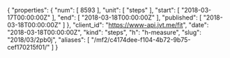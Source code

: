 {
  "properties": {
    "num": [
      8593
    ],
    "unit": [
      "steps"
    ],
    "start": [
      "2018-03-17T00:00:00Z"
    ],
    "end": [
      "2018-03-18T00:00:00Z"
    ],
    "published": [
      "2018-03-18T00:00:00Z"
    ]
  },
  "client_id": "https://www-api.jvt.me/fit",
  "date": "2018-03-18T00:00:00Z",
  "kind": "steps",
  "h": "h-measure",
  "slug": "2018/03/2pb0j",
  "aliases": [
    "/mf2/c4174dee-f104-4b72-9b75-cef170215f01/"
  ]
}
